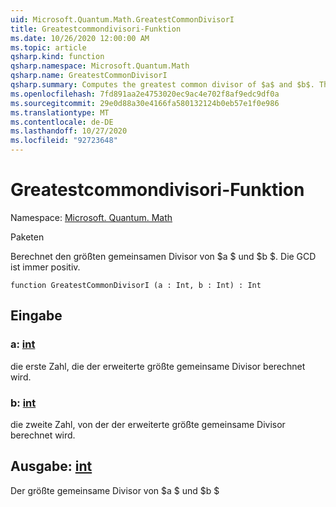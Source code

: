 ```yaml
---
uid: Microsoft.Quantum.Math.GreatestCommonDivisorI
title: Greatestcommondivisori-Funktion
ms.date: 10/26/2020 12:00:00 AM
ms.topic: article
qsharp.kind: function
qsharp.namespace: Microsoft.Quantum.Math
qsharp.name: GreatestCommonDivisorI
qsharp.summary: Computes the greatest common divisor of $a$ and $b$. The GCD is always positive.
ms.openlocfilehash: 7fd891aa2e4753020ec9ac4e702f8af9edc9df0a
ms.sourcegitcommit: 29e0d88a30e4166fa580132124b0eb57e1f0e986
ms.translationtype: MT
ms.contentlocale: de-DE
ms.lasthandoff: 10/27/2020
ms.locfileid: "92723648"
---
```

# <a name="greatestcommondivisori-function"></a>Greatestcommondivisori-Funktion

Namespace: [Microsoft. Quantum. Math](xref:Microsoft.Quantum.Math)

Paketen [](https://nuget.org/packages/)


Berechnet den größten gemeinsamen Divisor von $a $ und $b $. Die GCD ist immer positiv.

```qsharp
function GreatestCommonDivisorI (a : Int, b : Int) : Int
```


## <a name="input"></a>Eingabe

### <a name="a--int"></a>a: [int](xref:microsoft.quantum.lang-ref.int)

die erste Zahl, die der erweiterte größte gemeinsame Divisor berechnet wird.


### <a name="b--int"></a>b: [int](xref:microsoft.quantum.lang-ref.int)

die zweite Zahl, von der der erweiterte größte gemeinsame Divisor berechnet wird.



## <a name="output--int"></a>Ausgabe: [int](xref:microsoft.quantum.lang-ref.int)

Der größte gemeinsame Divisor von $a $ und $b $